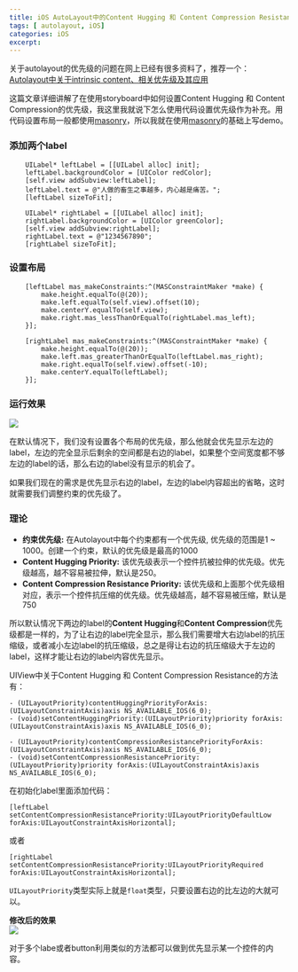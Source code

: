```yaml
---
title: iOS AutoLayout中的Content Hugging 和 Content Compression Resistance优先级问题
tags: [ autolayout, iOS]
categories: iOS
excerpt: 
---
```



关于autolayout的优先级的问题在网上已经有很多资料了，推荐一个：
[Autolayout中关于intrinsic content、相关优先级及其应用](http://www.jianshu.com/p/f83fa37fdd46)

这篇文章详细讲解了在使用storyboard中如何设置Content Hugging 和 Content Compression的优先级，我这里我就说下怎么使用代码设置优先级作为补充。用代码设置布局一般都使用[masonry](https://github.com/SnapKit/Masonry)，所以我就在使用[masonry](https://github.com/SnapKit/Masonry)的基础上写demo。

### 添加两个label
```
    UILabel* leftLabel = [[UILabel alloc] init];
    leftLabel.backgroundColor = [UIColor redColor];
    [self.view addSubview:leftLabel];
    leftLabel.text = @"人做的畜生之事越多，内心越是痛苦。";
    [leftLabel sizeToFit];
    
    UILabel* rightLabel = [[UILabel alloc] init];
    rightLabel.backgroundColor = [UIColor greenColor];
    [self.view addSubview:rightLabel];
    rightLabel.text = @"1234567890";
    [rightLabel sizeToFit];
```

### 设置布局
```
    [leftLabel mas_makeConstraints:^(MASConstraintMaker *make) {
        make.height.equalTo(@(20));
        make.left.equalTo(self.view).offset(10);
        make.centerY.equalTo(self.view);
        make.right.mas_lessThanOrEqualTo(rightLabel.mas_left);
    }];
    
    [rightLabel mas_makeConstraints:^(MASConstraintMaker *make) {
        make.height.equalTo(@(20));
        make.left.mas_greaterThanOrEqualTo(leftLabel.mas_right);
        make.right.equalTo(self.view).offset(-10);
        make.centerY.equalTo(leftLabel);
    }];
```

### 运行效果

![]({{site.url}}/downloads/ios-autolayout/auto-01.png)

在默认情况下，我们没有设置各个布局的优先级，那么他就会优先显示左边的label，左边的完全显示后剩余的空间都是右边的label，如果整个空间宽度都不够左边的label的话，那么右边的label没有显示的机会了。

如果我们现在的需求是优先显示右边的label，左边的label内容超出的省略，这时就需要我们调整约束的优先级了。

### 理论

* **约束优先级:** 在Autolayout中每个约束都有一个优先级, 优先级的范围是1 ~ 1000。创建一个约束，默认的优先级是最高的1000
* **Content Hugging Priority:** 该优先级表示一个控件抗被拉伸的优先级。优先级越高，越不容易被拉伸，默认是250。
* **Content Compression Resistance Priority:** 该优先级和上面那个优先级相对应，表示一个控件抗压缩的优先级。优先级越高，越不容易被压缩，默认是750

所以默认情况下两边的label的**Content Hugging**和**Content Compression**优先级都是一样的，为了让右边的label完全显示，那么我们需要增大右边label的抗压缩级，或者减小左边label的抗压缩级，总之是得让右边的抗压缩级大于左边的label，这样才能让右边的label内容优先显示。

UIView中关于Content Hugging 和 Content Compression Resistance的方法有：
```
- (UILayoutPriority)contentHuggingPriorityForAxis:(UILayoutConstraintAxis)axis NS_AVAILABLE_IOS(6_0);
- (void)setContentHuggingPriority:(UILayoutPriority)priority forAxis:(UILayoutConstraintAxis)axis NS_AVAILABLE_IOS(6_0);

- (UILayoutPriority)contentCompressionResistancePriorityForAxis:(UILayoutConstraintAxis)axis NS_AVAILABLE_IOS(6_0);
- (void)setContentCompressionResistancePriority:(UILayoutPriority)priority forAxis:(UILayoutConstraintAxis)axis NS_AVAILABLE_IOS(6_0);
```


在初始化label里面添加代码：
```
[leftLabel setContentCompressionResistancePriority:UILayoutPriorityDefaultLow forAxis:UILayoutConstraintAxisHorizontal];
```
或者
```
[rightLabel setContentCompressionResistancePriority:UILayoutPriorityRequired forAxis:UILayoutConstraintAxisHorizontal];
```
`UILayoutPriority`类型实际上就是`float`类型，只要设置右边的比左边的大就可以。

**修改后的效果**  
![]({{site.url}}/downloads/ios-autolayout/auto-02.png)

对于多个labe或者button利用类似的方法都可以做到优先显示某一个控件的内容。
